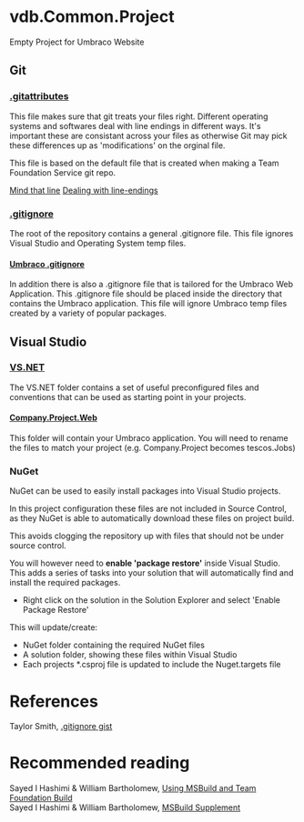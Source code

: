 vdb.Common.Project
==================

Empty Project for Umbraco Website

## Git
### [.gitattributes](.gitattributes)

This file makes sure that git treats your files right. Different operating systems and softwares deal with line endings in different ways. It's important these are consistant across your files as otherwise Git may pick these differences up as 'modifications' on the orginal file.

This file is based on the default file that is created when making a Team Foundation Service git repo.

[Mind that line](http://timclem.wordpress.com/2012/03/01/mind-the-end-of-your-line/)
[Dealing with line-endings](https://help.github.com/articles/dealing-with-line-endings)

### [.gitignore](.gitignore)

The root of the repository contains a general .gitignore file. This file ignores Visual Studio and Operating System temp files. 

#### [Umbraco .gitignore](VS.NET/company.project.Web/.gitignore)

In addition there is also a .gitignore file that is tailored for the Umbraco Web Application. This .gitignore file should be placed inside the directory that contains the Umbraco application. This file will ignore Umbraco temp files created by a variety of popular packages.

## Visual Studio 

### [VS.NET](VS.NET)

The VS.NET folder contains a set of useful preconfigured files and conventions that can be used as starting point in your projects. 

#### [Company.Project.Web](VS.NET/Company.Project.Web)

This folder will contain your Umbraco application. You will need to rename the files to match your project (e.g. Company.Project becomes tescos.Jobs)



### NuGet

NuGet can be used to easily install packages into Visual Studio projects.

In this project configuration these files are not included in Source Control, as they NuGet is able to automatically download these files on project build.

This avoids clogging the repository up with files that should not be under source control.

You will however need to **enable 'package restore'** inside Visual Studio. This adds a series of tasks into your solution that will automatically find and install the required packages.

+ Right click on the solution in the Solution Explorer and select 'Enable Package Restore'

This will update/create:

+ NuGet folder containing the required NuGet files
+ A solution folder, showing these files within Visual Studio
+ Each projects *.csproj file is updated to include the Nuget.targets file

References
==================

Taylor Smith, [.gitignore gist](https://gist.github.com/taylorsmith/2883529)

Recommended reading
==================

Sayed I Hashimi &amp; William Bartholomew, [Using MSBuild and Team Foundation Build](http://msbuildbook.com/)  
Sayed I Hashimi &amp; William Bartholomew, [MSBuild Supplement](http://msbuildbook.com/)  
